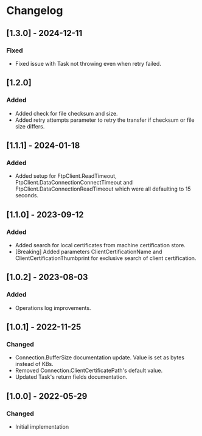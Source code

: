 # Changelog

## [1.3.0] - 2024-12-11
### Fixed
- Fixed issue with Task not throwing even when retry failed.

## [1.2.0]
### Added
- Added check for file checksum and size.
- Added retry attempts parameter to retry the transfer if checksum or file size differs.

## [1.1.1] - 2024-01-18
### Added
- Added setup for FtpClient.ReadTimeout, FtpClient.DataConnectionConnectTimeout and FtpClient.DataConnectionReadTimeout which were all defaulting to 15 seconds.

## [1.1.0] - 2023-09-12
### Added
- Added search for local certificates from machine certification store.
- [Breaking] Added parameters ClientCertificationName and ClientCertificationThumbprint for exclusive search of client certification.

## [1.0.2] - 2023-08-03
### Added
- Operations log improvements.

## [1.0.1] - 2022-11-25
### Changed
- Connection.BufferSize documentation update. Value is set as bytes instead of KBs.
- Removed Connection.ClientCertificatePath's default value.
- Updated Task's return fields documentation.

## [1.0.0] - 2022-05-29
### Changed
- Initial implementation
